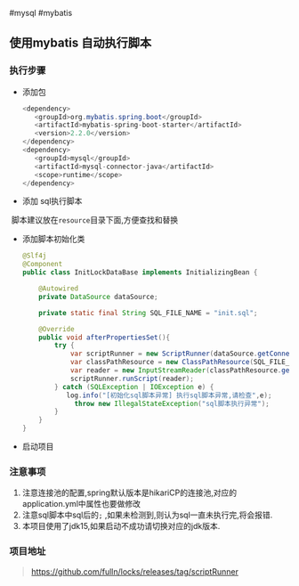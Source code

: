 #mysql  #mybatis 

##   使用mybatis 自动执行脚本



### 执行步骤



- 添加包

  ```java
  <dependency>
     <groupId>org.mybatis.spring.boot</groupId>
     <artifactId>mybatis-spring-boot-starter</artifactId>
     <version>2.2.0</version>
  </dependency>
  <dependency>
     <groupId>mysql</groupId>
     <artifactId>mysql-connector-java</artifactId>
     <scope>runtime</scope>
  </dependency>
  ```

-  添加 sql执行脚本

  ​	脚本建议放在`resource`目录下面,方便查找和替换

- 添加脚本初始化类

  ```java
  @Slf4j
  @Component
  public class InitLockDataBase implements InitializingBean {
  
      @Autowired
      private DataSource dataSource;
  
      private static final String SQL_FILE_NAME = "init.sql";
  
      @Override
      public void afterPropertiesSet(){
          try {
              var scriptRunner = new ScriptRunner(dataSource.getConnection());
              var classPathResource = new ClassPathResource(SQL_FILE_NAME);
              var reader = new InputStreamReader(classPathResource.getInputStream());
              scriptRunner.runScript(reader);
          } catch (SQLException | IOException e) {
             log.info("[初始化sql脚本异常] 执行sql脚本异常,请检查",e);
               throw new IllegalStateException("sql脚本执行异常");
          }
      }
  }
  ```

- 启动项目

### 注意事项

1. 注意连接池的配置,spring默认版本是hikariCP的连接池,对应的application.yml中属性也要做修改
2. 注意sql脚本中sql后的`;` ,如果未检测到,则认为sql一直未执行完,将会报错.
3. 本项目使用了jdk15,如果启动不成功请切换对应的jdk版本.

### 项目地址

>  https://github.com/fulln/locks/releases/tag/scriptRunner

